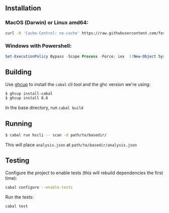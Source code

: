 ## Installation

### MacOS (Darwin) or Linux amd64:
```bash
curl -H 'Cache-Control: no-cache' https://raw.githubusercontent.com/fossas/spectrometer/master/install.sh | bash
```

### Windows with Powershell:
```powershell
Set-ExecutionPolicy Bypass -Scope Process -Force; iex  ((New-Object System.Net.WebClient).DownloadString('https://raw.githubusercontent.com/fossas/spectrometer/master/install.ps1'))
```

## Building

Use [ghcup](https://gitlab.haskell.org/haskell/ghcup) to install the `cabal` cli tool and the ghc version we're using:

```sh
$ ghcup install-cabal
$ ghcup install 8.6
```

In the base directory, run `cabal build`

## Running

```sh
$ cabal run hscli -- scan -d path/to/basedir/
```

This will place `analysis.json` at `path/to/basedir/analysis.json`

## Testing

Configure the project to enable tests (this will rebuild dependencies the first time):
```sh
cabal configure --enable-tests
```

Run the tests:
```
cabal test
```
